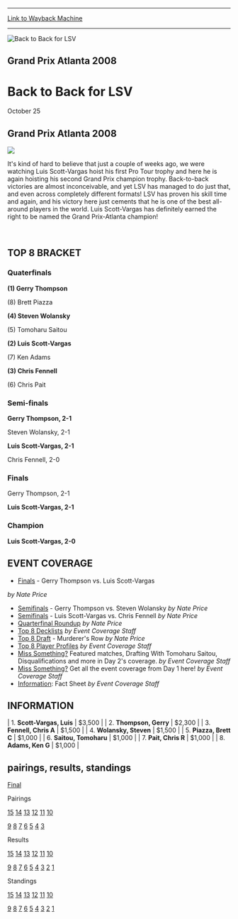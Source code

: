 
---
[Link to Wayback Machine](https://web.archive.org/web/20160303192054/http://magic.wizards.com/en/events/coverage/gpatl08)

[_metadata_:description]:- "Grand Prix Atlanta 2008"
[_metadata_:generator]:- "Drupal 7 (http://drupal.org)"
[_metadata_:node]:- "438991"
[_metadata_:source]:- "div-block-system-main"
[_metadata_:title]:- "Back to Back for LSV"
[_metadata_:wayback_capture_timestamp]:- "2016-03-03 19:20:54"
[_metadata_:wayback_raw_url]:- "https://web.archive.org/web/20160303192054id_/http://magic.wizards.com/en/events/coverage/gpatl08"
[_metadata_:wayback_url]:- "http://magic.wizards.com/en/events/coverage/gpatl08"
---







![Back to Back for LSV](https://media.magic.wizards.com/images/banner/large_1_4.jpg)





Grand Prix Atlanta 2008
-----------------------


Back to Back for LSV
====================




October 25












Grand Prix Atlanta 2008
-----------------------


![](https://media.magic.wizards.com/image_legacy_migration//mtg/images/daily/events/gpatl08/lsvchamp.jpg)


It's kind of hard to believe that just a couple of weeks ago, we were watching Luis Scott-Vargas hoist his first Pro Tour trophy and here he is again hoisting his second Grand Prix champion trophy. Back-to-back victories are almost inconceivable, and yet LSV has managed to do just that, and even across completely different formats! LSV has proven his skill time and again, and his victory here just cements that he is one of the best all-around players in the world. Luis Scott-Vargas has definitely earned the right to be named the Grand Prix-Atlanta champion!


 

TOP 8 BRACKET
-------------






### Quaterfinals





**(1) Gerry Thompson**




(8) Brett Piazza






**(4) Steven Wolansky**




(5) Tomoharu Saitou






**(2) Luis Scott-Vargas**




(7) Ken Adams






**(3) Chris Fennell**




(6) Chris Pait







### Semi-finals





**Gerry Thompson, 2-1**




Steven Wolansky, 2-1






**Luis Scott-Vargas, 2-1**




Chris Fennell, 2-0







### Finals





Gerry Thompson, 2-1




**Luis Scott-Vargas, 2-1**







### Champion





**Luis Scott-Vargas, 2-0**









EVENT COVERAGE
--------------




* [Finals](#5) - Gerry Thompson vs. Luis Scott-Vargas

 *by Nate Price*
* [Semifinals](#4) - Gerry Thompson vs. Steven Wolansky
 *by Nate Price*
* [Semifinals](#3) - Luis Scott-Vargas vs. Chris Fennell
 *by Nate Price*
* [Quarterfinal Roundup](#2)
*by Nate Price*
* [Top 8 Decklists](/en/articles/archive/event-coverage/top-8-decklists-2008-11-15)
*by Event Coverage Staff*
* [Top 8 Draft](#1) - Murderer's Row
 *by Nate Price*
* [Top 8 Player Profiles](/en/articles/archive/event-coverage/top-8-profiles-2008-10-18)
*by Event Coverage Staff*
* [Miss Something?](/en/articles/archive/event-coverage/coverage-grand-prix%E2%80%93atlanta-2008-2008-11-15-0) Featured matches, Drafting With Tomoharu Saitou, Disqualifications and more in Day 2's coverage.
 *by Event Coverage Staff*
* [Miss Something?](/en/articles/archive/event-coverage/coverage-grand-prix%E2%80%93atlanta-2008-2008-11-15) Get all the event coverage from Day 1 here!
 *by Event Coverage Staff*
* [Information](http://magic.wizards.com/en/articles/archive/grand-prix%E2%80%93atlanta-2008-10-16): Fact Sheet
 *by Event Coverage Staff*




INFORMATION
-----------





| 1. **Scott-Vargas, Luis** | $3,500 |
| 2. **Thompson, Gerry** | $2,300 |
| 3. **Fennell, Chris A** | $1,500 |
| 4. **Wolansky, Steven** | $1,500 |
| 5. **Piazza, Brett C** | $1,000 |
| 6. **Saitou, Tomoharu** | $1,000 |
| 7. **Pait, Chris R** | $1,000 |
| 8. **Adams, Ken G** | $1,000 |


pairings, results, standings
----------------------------




[Final](/en/articles/archive/event-coverage/final-standings-2008-10-18)




Pairings


[15](/en/articles/archive/event-coverage/pairings-round-15-2008-10-18) [14](/en/articles/archive/event-coverage/pairings-round-14-2008-10-18) [13](/en/articles/archive/event-coverage/pairings-round-13-2008-10-18) [12](/en/articles/archive/event-coverage/pairings-round-12-2008-10-18) [11](/en/articles/archive/event-coverage/pairings-round-11-2008-10-18) [10](/en/articles/archive/event-coverage/pairings-round-10-2008-10-18)


[9](/en/articles/archive/event-coverage/pairings-round-9-2008-10-18) [8](/en/articles/archive/event-coverage/pairings-round-8-2008-10-18) [7](/en/articles/archive/event-coverage/pairings-round-7-2008-10-18) [6](/en/articles/archive/event-coverage/pairings-round-6-2008-10-18) [5](/en/articles/archive/event-coverage/pairings-round-5-2008-10-18) [4](/en/articles/archive/event-coverage/pairings-round-4-2008-10-18) [3](/en/articles/archive/event-coverage/pairings-round-3-2008-10-18)




Results


[15](/en/articles/archive/event-coverage/results-round-15-2008-10-18) [14](/en/articles/archive/event-coverage/results-round-14-2008-10-18) [13](/en/articles/archive/event-coverage/results-round-13-2008-10-18) [12](/en/articles/archive/event-coverage/results-round-12-2008-10-18) [11](/en/articles/archive/event-coverage/results-round-11-2008-10-18) [10](/en/articles/archive/event-coverage/results-round-10-2008-10-18)


[9](/en/articles/archive/event-coverage/results-round-9-2008-10-18) [8](/en/articles/archive/event-coverage/results-round-8-2008-10-18) [7](/en/articles/archive/event-coverage/results-round-7-2008-10-18) [6](/en/articles/archive/event-coverage/results-round-6-2008-10-18) [5](/en/articles/archive/event-coverage/results-round-5-2008-10-18) [4](/en/articles/archive/event-coverage/results-round-4-2008-10-18) [3](/en/articles/archive/event-coverage/results-round-3-2008-10-18) [2](/en/articles/archive/event-coverage/results-round-2-2008-10-18) [1](/en/articles/archive/event-coverage/results-round-1-2008-10-18-0)




Standings


[15](/en/articles/archive/event-coverage/standings-round-15-2008-10-18) [14](/en/articles/archive/event-coverage/standings-round-14-2008-10-18) [13](/en/articles/archive/event-coverage/standings-round-13-2008-10-18) [12](/en/articles/archive/event-coverage/standings-round-12-2008-10-18) [11](/en/articles/archive/event-coverage/standings-round-11-2008-10-18) [10](/en/articles/archive/event-coverage/standings-round-10-2008-10-18)


[9](/en/articles/archive/event-coverage/standings-round-9-2008-10-18) [8](/en/articles/archive/event-coverage/standings-round-8-2008-10-18) [7](/en/articles/archive/event-coverage/standings-round-7-2008-10-18) [6](/en/articles/archive/event-coverage/standings-round-6-2008-10-18) [5](/en/articles/archive/event-coverage/standings-round-5-2008-10-18) [4](/en/articles/archive/event-coverage/standings-round-4-2008-10-18) [3](/en/articles/archive/event-coverage/standings-round-3-2008-10-18) [2](/en/articles/archive/event-coverage/standings-round-2-2008-10-18-0) [1](/en/articles/archive/event-coverage/standings-round-1-2008-10-18)





  

 

